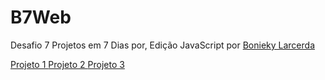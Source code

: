 # B7Web

Desafio 7 Projetos em 7 Dias por, Edição JavaScript por <a href="https://github.com/bonieky"> Bonieky Larcerda </a>

<a href="https://www.b7web.com.br/d7/?d=1"> Projeto 1 </a>
<a href="https://www.b7web.com.br/d7/?d=2"> Projeto 2 </a>
<a href="https://www.b7web.com.br/d7/?d=3"> Projeto 3 </a>

